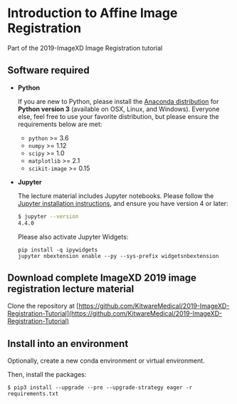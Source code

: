 # Introduction to Affine Image Registration

Part of the 2019-ImageXD Image Registration tutorial

## Software required

- **Python**

  If you are new to Python, please install the
  [Anaconda distribution](https://www.continuum.io/downloads) for
  **Python version 3** (available on OSX, Linux, and Windows).
  Everyone else, feel free to use your favorite distribution, but
  please ensure the requirements below are met:

  - `python` >= 3.6
  - `numpy` >= 1.12
  - `scipy` >= 1.0
  - `matplotlib` >= 2.1
  - `scikit-image` >= 0.15


- **Jupyter**

  The lecture material includes Jupyter notebooks.  Please follow the
  [Jupyter installation instructions](http://jupyter.readthedocs.io/en/latest/install.html),
  and ensure you have version 4 or later:

  ```bash
  $ jupyter --version
  4.4.0
  ```

  Please also activate Jupyter Widgets:

  ```
  pip install -q ipywidgets
  jupyter nbextension enable --py --sys-prefix widgetsnbextension
  ```

## Download complete ImageXD 2019 image registration lecture material

Clone the repository at [https://github.com/KitwareMedical/2019-ImageXD-Registration-Tutorial](https://github.com/KitwareMedical/2019-ImageXD-Registration-Tutorial)


## Install into an environment

Optionally, create a new conda environment or virtual environment.

Then, install the packages:

  `$ pip3 install --upgrade --pre --upgrade-strategy eager -r requirements.txt`

